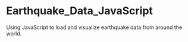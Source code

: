 # Earthquake_Data_JavaScript
Using JavaScript to load and visualize earthquake data from around the world. 
